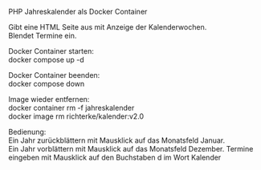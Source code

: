 PHP Jahreskalender als Docker Container

Gibt eine HTML Seite aus mit Anzeige der Kalenderwochen.  
Blendet Termine ein.

Docker Container starten:  
docker compose up -d  

Docker Container beenden:  
docker compose down
  
Image wieder entfernen:  
docker container rm -f jahreskalender  
docker image rm richterke/kalender:v2.0  
  
Bedienung:  
Ein Jahr zurückblättern mit Mausklick auf das Monatsfeld Januar.  
Ein Jahr vorblättern mit Mausklick auf das Monatsfeld Dezember. 
Termine eingeben mit Mausklick auf den Buchstaben d im Wort Kalender  
